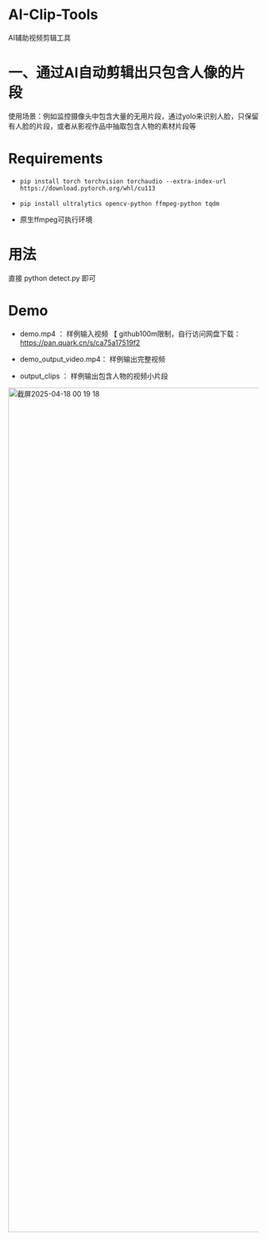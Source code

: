 # AI-Clip-Tools
AI辅助视频剪辑工具

# 一、通过AI自动剪辑出只包含人像的片段
使用场景：例如监控摄像头中包含大量的无用片段，通过yolo来识别人脸，只保留有人脸的片段，或者从影视作品中抽取包含人物的素材片段等

# Requirements

+ `pip install torch torchvision torchaudio --extra-index-url https://download.pytorch.org/whl/cu113`


+ `pip install ultralytics opencv-python ffmpeg-python tqdm`

+ 原生ffmpeg可执行环境

# 用法

直接 python detect.py 即可

# Demo
+  demo.mp4 ： 样例输入视频 【 github100m限制，自行访问网盘下载：https://pan.quark.cn/s/ca75a17519f2

+  demo_output_video.mp4： 样例输出完整视频

+  output_clips ： 样例输出包含人物的视频小片段

<img width="1700" alt="截屏2025-04-18 00 19 18" src="https://github.com/user-attachments/assets/1095b7c5-ef9f-4f74-b9e0-57e73d8a427f" />

